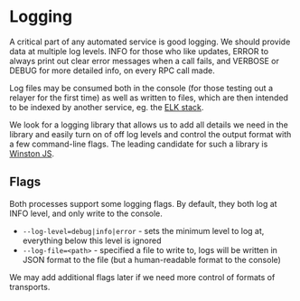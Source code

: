 # Logging

A critical part of any automated service is good logging. We should provide data at multiple log levels.
INFO for those who like updates, ERROR to always print out clear error messages when a call fails, and
VERBOSE or DEBUG for more detailed info, on every RPC call made.

Log files may be consumed both in the console (for those testing out a relayer for the first time)
as well as written to files, which are then intended to be indexed by another service, eg. the
[ELK stack](https://www.elastic.co/elastic-stack).

We look for a logging library that allows us to add all details we need in the library and easily turn
on of off log levels and control the output format with a few command-line flags. The leading candidate
for such a library is [Winston JS](https://github.com/winstonjs/winston).

## Flags

Both processes support some logging flags. By default, they both log at INFO level, and only write
to the console.

- `--log-level=debug|info|error` - sets the minimum level to log at, everything below this level is ignored
- `--log-file=<path>` - specified a file to write to, logs will be written in JSON format to the file
  (but a human-readable format to the console)

We may add additional flags later if we need more control of formats of transports.
